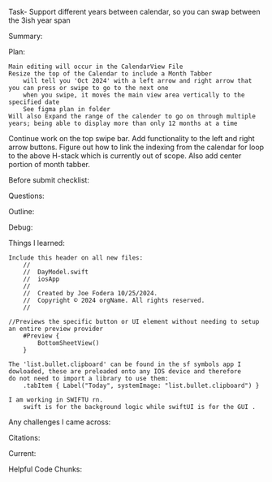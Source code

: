 
Task- 	Support different years between calendar, so you can swap between the 3ish year span 



Summary: 




Plan: 

	Main editing will occur in the CalendarView File 
	Resize the top of the Calendar to include a Month Tabber 
		will tell you 'Oct 2024' with a left arrow and right arrow that you can press or swipe to go to the next one 
		when you swipe, it moves the main view area vertically to the specified date 
		See figma plan in folder 
	Will also Expand the range of the calender to go on through multiple years; being able to display more than only 12 months at a time 
	

Continue work on the top swipe bar. Add functionality to the left and right arrow buttons. Figure out how to link the indexing from the calendar for loop to the above H-stack which is currently out of scope. Also add center portion of month tabber.


Before submit checklist: 



Questions: 



Outline: 



Debug: 



Things I learned: 

	Include this header on all new files: 
		//
		//  DayModel.swift
		//  iosApp
		//
		//  Created by Joe Fodera 10/25/2024.
		//  Copyright © 2024 orgName. All rights reserved.
		//

	//Previews the specific button or UI element without needing to setup an entire preview provider
		#Preview {
			BottomSheetView()
		}

	The 'list.bullet.clipboard' can be found in the sf symbols app I dowloaded, these are preloaded onto any IOS device and therefore
	do not need to import a library to use them: 
		.tabItem { Label("Today", systemImage: "list.bullet.clipboard") }
		
	I am working in SWIFTU rn. 
		swift is for the background logic while swiftUI is for the GUI . 


Any challenges I came across: 

Citations:




Current:


Helpful Code Chunks: 



